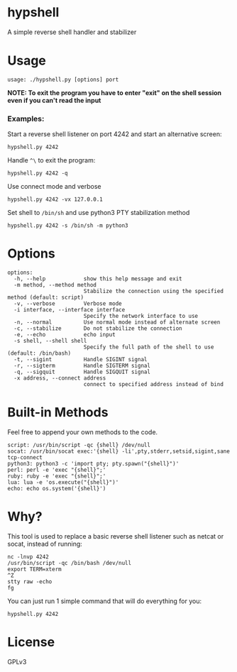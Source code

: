 # hypshell
A simple reverse shell handler and stabilizer
# Usage
`usage: ./hypshell.py [options] port`

**NOTE: To exit the program you have to enter "exit" on the shell session even if you can't read the input**
### Examples:
Start a reverse shell listener on port 4242 and start an alternative screen:

`hypshell.py 4242`

Handle `^\` to exit the program:

`hypshell.py 4242 -q`

Use connect mode and verbose

`hypshell.py 4242 -vx 127.0.0.1`

Set shell to `/bin/sh` and use python3 PTY stabilization method

`hypshell.py 4242 -s /bin/sh -m python3`

# Options
```
options:
  -h, --help            show this help message and exit
  -m method, --method method
                        Stabilize the connection using the specified method (default: script)
  -v, --verbose         Verbose mode
  -i interface, --interface interface
                        Specify the network interface to use
  -n, --normal          Use normal mode instead of alternate screen
  -c, --stabilize       Do not stabilize the connection
  -e, --echo            echo input
  -s shell, --shell shell
                        Specify the full path of the shell to use (default: /bin/bash)
  -t, --sigint          Handle SIGINT signal
  -r, --sigterm         Handle SIGTERM signal
  -q, --sigquit         Handle SIGQUIT signal
  -x address, --connect address
                        connect to specified address instead of bind
```
# Built-in Methods
Feel free to append your own methods to the code.
```
script: /usr/bin/script -qc {shell} /dev/null
socat: /usr/bin/socat exec:'{shell} -li',pty,stderr,setsid,sigint,sane tcp-connect
python3: python3 -c 'import pty; pty.spawn("{shell}")'
perl: perl -e 'exec "{shell}";'
ruby: ruby -e 'exec "{shell}";'
lua: lua -e 'os.execute("{shell}")'
echo: echo os.system('{shell}')
```
# Why?
This tool is used to replace a basic reverse shell listener such as netcat or socat,
instead of running:
```shell
nc -lnvp 4242
/usr/bin/script -qc /bin/bash /dev/null
export TERM=xterm
^Z
stty raw -echo
fg
```
You can just run 1 simple command that will do everything for you:
```shell
hypshell.py 4242
```
# License
GPLv3
